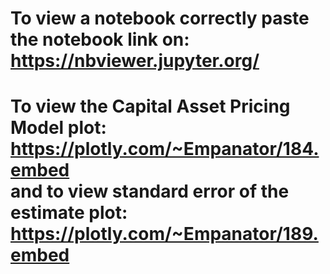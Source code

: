 # To view a notebook correctly paste the notebook link on: <br /> https://nbviewer.jupyter.org/ 
# To view the Capital Asset Pricing Model plot: <br /> https://plotly.com/~Empanator/184.embed <br /> and to view standard error of the estimate plot: <br /> https://plotly.com/~Empanator/189.embed
